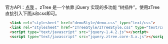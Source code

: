 官方API：[点我](http://www.treejs.cn/v3/api.php) 。zTree 是一个依靠 jQuery 实现的多功能 “树插件”。使用zTree直接引入下面js和css即可。

```html
  <link rel="stylesheet" href="demoStyle/demo.css" type="text/css">
  <link rel="stylesheet" href="zTreeStyle/zTreeStyle.css" type="text/css">
  <script type="text/javascript" src="jquery-1.4.2.js"></script>
  <script type="text/javascript" src="jquery.ztree.core-3.x.js"></script>
```







#### 

